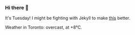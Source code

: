 ### Hi there :wave:

It's Tuesday! I might be fighting with Jekyll to make [this](https://swissclubto.github.io) better.

Weather in Toronto: overcast, at +8°C.
